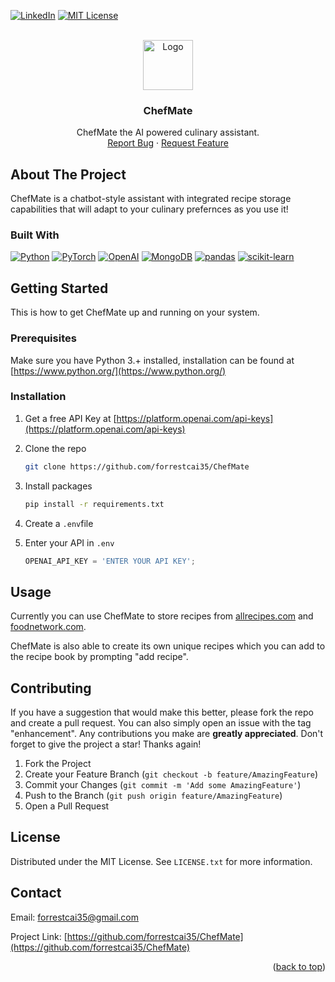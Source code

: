 
<a name="readme-top"></a>




[![LinkedIn][linkedin-shield]][linkedin-url]
[![MIT License][license-shield]][license-url]


<!-- PROJECT LOGO -->
<br />
<div align="center">
  <a href="https://github.com/forrestcai35/ChefMate">
    <img src="Sprites/ChefMateIcon.ico" alt="Logo" width="80" height="80">
  </a>

<h3 align="center">ChefMate</h3>

  <p align="center">
    ChefMate the AI powered culinary assistant.
    <br />
    <a href="https://github.com/forrestcai35/ChefMate/issues">Report Bug</a>
    ·
    <a href="https://github.com/forrestcai35/ChefMate/pulls">Request Feature</a>
  </p>
</div>




<!-- ABOUT THE PROJECT -->
## About The Project
ChefMate is a chatbot-style assistant with integrated recipe storage capabilities that will adapt to your culinary prefernces as you use it!



### Built With

[![Python][python-shield]][python-url]
[![PyTorch][pytorch-shield]][pytorch-url]
[![OpenAI][openai-shield]][openai-url]
[![MongoDB][mongodb-shield]][mongodb-url]
[![pandas][pandas-shield]][pandas-url]
[![scikit-learn][scikit-shield]][scikit-url]



<!-- GETTING STARTED -->
## Getting Started

This is how to get ChefMate up and running on your system.

### Prerequisites

Make sure you have Python 3.+ installed, installation can be found at [https://www.python.org/](https://www.python.org/)

### Installation

1. Get a free API Key at [https://platform.openai.com/api-keys](https://platform.openai.com/api-keys)
2. Clone the repo
   ```sh
   git clone https://github.com/forrestcai35/ChefMate
   ```
3. Install packages
   ```sh
   pip install -r requirements.txt
   ```
4. Create a `.env`file

5. Enter your API in `.env`
   ```js
   OPENAI_API_KEY = 'ENTER YOUR API KEY';
   ```




<!-- USAGE EXAMPLES -->
## Usage


Currently you can use ChefMate to store recipes from [allrecipes.com](allrecipes.com) and [foodnetwork.com](foodnetwork.com). 

ChefMate is also able to create its own unique recipes which you can add to the recipe book by prompting "add recipe".






<!-- CONTRIBUTING -->
## Contributing



If you have a suggestion that would make this better, please fork the repo and create a pull request. You can also simply open an issue with the tag "enhancement". Any contributions you make are **greatly appreciated**. 
Don't forget to give the project a star! Thanks again!

1. Fork the Project
2. Create your Feature Branch (`git checkout -b feature/AmazingFeature`)
3. Commit your Changes (`git commit -m 'Add some AmazingFeature'`)
4. Push to the Branch (`git push origin feature/AmazingFeature`)
5. Open a Pull Request





<!-- LICENSE -->
## License

Distributed under the MIT License. See `LICENSE.txt` for more information.




<!-- CONTACT -->
## Contact

Email: forrestcai35@gmail.com

Project Link: [https://github.com/forrestcai35/ChefMate](https://github.com/forrestcai35/ChefMate)

<p align="right">(<a href="#readme-top">back to top</a>)</p>



<!-- MARKDOWN LINKS & IMAGES -->
<!-- https://www.markdownguide.org/basic-syntax/#reference-style-links -->
[contributors-shield]: https://img.shields.io/github/contributors/github_username/repo_name.svg?style=for-the-badge
[contributors-url]: https://github.com/github_username/repo_name/graphs/contributors
[forks-shield]: https://img.shields.io/github/forks/github_username/repo_name.svg?style=for-the-badge
[forks-url]: https://github.com/github_username/repo_name/network/members
[stars-shield]: https://img.shields.io/github/stars/github_username/repo_name.svg?style=for-the-badge
[stars-url]: https://github.com/github_username/repo_name/stargazers
[license-shield]: https://img.shields.io/badge/MIT-red?style=for-the-badge&label=LICENSE
[license-url]: https://github.com/forrestcai35/ChefMate/blob/master/LICENSE.txt
[linkedin-shield]: https://img.shields.io/badge/-LinkedIn-black.svg?style=for-the-badge&logo=linkedin&colorB=555
[linkedin-url]: https://linkedin.com/in/forrestcai

[python-shield]: https://img.shields.io/badge/Python-%233776AB?style=for-the-badge&logo=Python&labelColor=black
[python-url]: https://python.org

[pytorch-shield]: https://img.shields.io/badge/PyTorch-%23EE4C2C?style=for-the-badge&logo=PyTorch&labelColor=black
[pytorch-url]: https://pytorch.org

[openai-shield]: https://img.shields.io/badge/OpenAI-%23412991?style=for-the-badge&logo=OpenAI&labelColor=black
[openai-url]: https://openai.com

[mongodb-shield]: https://img.shields.io/badge/MongoDB-%2347A248?style=for-the-badge&logo=MongoDB&labelColor=black
[mongodb-url]: https://mongodb.com

[pandas-shield]: https://img.shields.io/badge/pandas-%23150458?style=for-the-badge&logo=pandas&labelColor=black
[pandas-url]: https://pandas.pydata.org/


[scikit-shield]: https://img.shields.io/badge/scikit-%23F7931E?style=for-the-badge&logo=scikit-learn&labelColor=black
[scikit-url]: https://scikit-learn.org/stable/